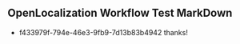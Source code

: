 ## OpenLocalization Workflow Test MarkDown
* f433979f-794e-46e3-9fb9-7d13b83b4942 
thanks!<!--HONumber=Mar16_HO4-->
